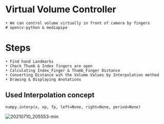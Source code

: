 # Virtual Volume Controller
```
• We can control volume virtually in front of camera by fingers
# opencv-python & mediapipe
```
# Steps
```
• Find hand Landmarks
• Check Thumb & Index fingers are open
• Calculating Index_Finger & Thumb_Finger Distance
• Converting Distance wih the Volume Values by Interpolation method
• Drawing & Displaying Anotations
```
## Used Interpolation concept 
```
numpy.interp(x, xp, fp, left=None, right=None, period=None)
```
![20210710_205553-min](https://user-images.githubusercontent.com/55943851/125168351-d34ee480-e1c2-11eb-9297-8e32f8ccb395.gif)
